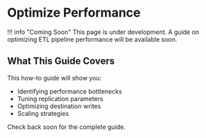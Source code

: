 # Optimize Performance

!!! info "Coming Soon"
    This page is under development. A guide on optimizing ETL pipeline performance will be available soon.

## What This Guide Covers

This how-to guide will show you:
- Identifying performance bottlenecks
- Tuning replication parameters
- Optimizing destination writes
- Scaling strategies

Check back soon for the complete guide.